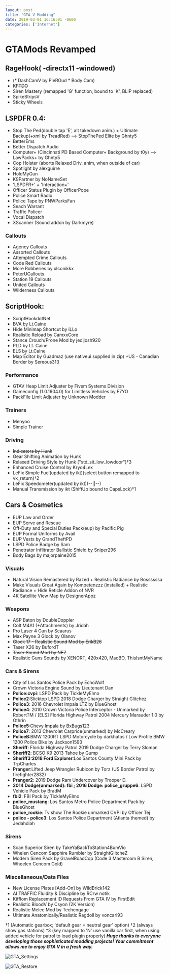 ```yaml
--- 
layout: post
title: "GTA V Modding" 
date: 2019-03-01 16:16:01 -0600 
categories: ['Internet']
--- 
```


# GTAMods Revamped

## RageHook( -directx11 -windowed)
* (* DashCamV by PieRGud * Body Cam)
* ~~KFTDO~~
* Siren Mastery (remapped 'G' function, bound to 'K', BLIP replaced)
* SpikeStripsV
* Sticky Wheels

## LSPDFR 0.4:
* Stop The Ped(double tap 'E', alt takedown anim.) + Ultimate Backup(+xml by TreadRed)
--> StopThePed Elite by Ghnty5
* BetterEms
* Better Dispatch Audio
* Computer+ (Cincinnati PD Based Computer+ Background by t0y)
--> LawPacks+ by Ghnty5
* Cop Holster (aborts Relaxed Driv. anim, when outside of car)
* Spotlight by alexguirre
* HoldMyGun
* K9Partner by NoNameSet
* 'LSPDFR+' + 'Interaction+'
* Officer Status Plugin by OfficerPope
* Police Smart Radio
* Police Tape by PNWParksFan
* Seach Warrant
* Traffic Policer
* Vocal Dispatch
* XScanner (Sound addon by Darkmyre)

### Callouts 
* Agency Callouts
* Assorted Callouts
* Attempted Crime Callouts
* Code Red Callouts
* More Robberies by xIconikkx 
* PeterUCallouts
* Station 19 Callouts
* United Callouts
* Wilderness Callouts

## ScriptHook:
* ScriptHookdotNet
* BVA by Lt.Caine
* Hide Minimap Shortcut by iLLo
* Realistic Reload by CamxxCore
* Stance Crouch/Prone Mod by jedijosh920
* PLD by Lt. Caine
* ELS by Lt.Caine
* Map Editor by Guadmaz (use nativeui supplied in zip)
 +US - Canadian Border by Sereous313

### Performance
* GTAV Heap Limit Adjuster by Fivem Systems Division
* Gameconfig (1.0.1604.0) for Limitless Vehicles by F7YO
* PackFile Limit Adjuster by Unknown Modder

### Trainers
* Menyoo
* Simple Trainer

 
### Driving
* ~~Indicators by Hunk~~
* Gear Shifting Animation by Hunk 
* Relaxed Driving Style by Hunk ("std_sit_low_lowdoor")†3
* Enhanced Cruise Control by Kryo4Lex 
* LeFix Simple Fuel(updated by ikt)(select button remapped to vk_return)†2
* LeFix Speedometer(updated by ikt)(--||--)
* Manual Transmission by ikt (ShiftUp bound to CapsLock)†1


## Cars & Cosmetics
* EUP Law and Order
* EUP Serve and Rescue
* Off-Duty and Special Duties Pack(eup) by Pacific Pig
* EUP Formal Uniforms by Avail
* EUP Vests by GrandTheftPD
* LSPD Police Badge by Sam 
* Penetrator Inflitrator Ballistic Shield by Sniper296
* Body Bags by majorpaine2015

### Visuals
* Natural Vision Remastered by Razed + Realistic Radiance by Bossssssa
* Make Visuals Great Again by Kompetenzzz (installed) + Realistic Radiance + Hide Reticle Addon of NVR
* 4K Satellite View Map by DesignerAppz


### Weapons
* ASP Baton by DoubleDoppler
* Colt M4A1 (+Attachments) by Jridah
* Pro Laser 4 Gun by Scaarus
* Max Payne 3 Glock by Olanov
* ~~Glock 17 - Realistic Sound Mod by ErikB26~~
* Taser X26 by BufordT
* ~~Taser Sound Mod by NEZ~~
* Realistic Guns Sounds by XENORT, 420x420, MaoBO, ThisIsntMyName

### Cars & Sirens
* City of Los Santos Police Pack by EchoWolf
* Crown Victoria Engine Sound by Lieutenant Dan
* __Police:cvpi__: LSPD Pack by TickleMyElmo
* __Police2__:Slicktop LSPD 2018 Dodge Charger by Straight Glitchez
* __Police3__: 2016 Chevrolet Impala LTZ by BlueGhost
* __Police4__: 2010 Crown Victoria Police Interceptor - Unmarked by RobertTM / [ELS] Florida Highway Patrol 2004 Mercury Marauder 1.0 by Othrin
* __Police5__:Chevy Impala by BxBugs123
* __Police7__: 2013 Chevrolet Carprice(unmarked) by McCreary 
* __PoliceB__:BMW 1200RT LSPD Motorcycle by darkhatos / Low Profile BMW 1200 Police Bike by Jackson1593
* __Sheriff__: Florida Highway Patrol 2019 Dodge Charger by Terry Sloman
* __Sheriff2__: BCSO K9 2013 Tahoe by Gump
* __Sheriff3:2018 Ford Explorer__:Los Santos County Mini Pack by TrpCharles
* __Pranger__:Lifted Jeep Wrangler Rubicon by Torz 
  (US Border Patrol by  firefighter2832)
* __Pranger2__: 2019 Dodge Ram Undercover by Trooper D.
* __2014 Dodge(unmarked): fbi ; 2016 Dodge: police_gruppe6__: LSPD Vehicle Pack by BradM
* __fbi2__: FBI Pack by TickleMyElmo
* __police_mustang__: Los Santos Metro Police Department Pack by BlueGhost
* __police_rookie__: Tv show The Rookie unmarked CVPI by Officer Tej
* __police - police3__: Los Santos Police Department (Atlanta themed) by Jedahdiah

### Sirens
* Scan Superior Siren by TakeYaBackToStation4BumVio
* Whelen Cencom Sapphire Rumbler by StraightGlitcheZ 
* Modern Siren Pack by GravelRoadCop (Code 3 Mastercom B Siren, Wheelen Cencom Gold)

### Miscellaneous/Data Files
* New License Plates [Add-On] by WildBrick142
* AI TRAFFIC Fluidity & Discipline by RCrw notik
* Kifflom Replacement ID Requests From GTA IV by FirstEdit
* Realistic BloodV by Csyon (2K Version)
* Realistic Melee Mod by Techengage
* Ultimate Anatomically/Realistic Ragdoll by voncarl93 

†1 (Automatic gearbox; 'default gear = neutral gear' option)
†2 (always show gas stations)
†3 (key mapped to 'N' use vanilla car first, when using added vehicle for patrol to load plugin properly)
___Huge thanks to everyone developing those sophisticated modding projects! Your commitment allows me to enjoy GTA V in a fresh way.___

![GTA_Settings](https://worstaim.eu/images/gta_rage_settings_new.PNG) 

![GTA_Restore](https://worstaim.eu/images/clean_gta_folder_full.png)





 
